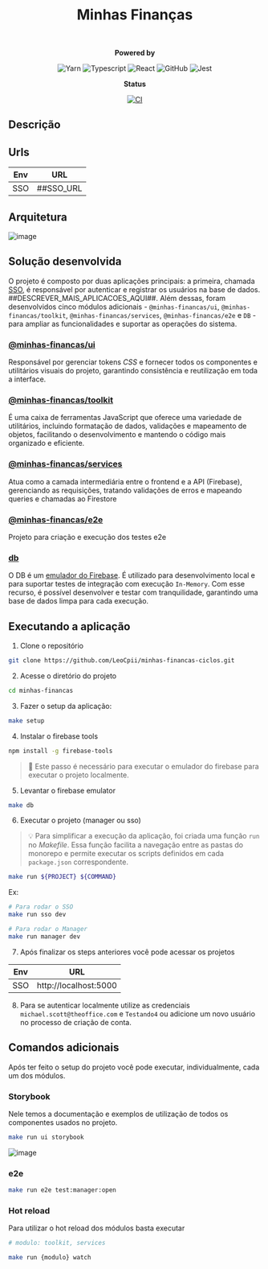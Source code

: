<div align="center">
  <h1>Minhas Finanças</h1>

  <br/>
  <p>
   <strong>Powered by</strong>

   ![Yarn](https://img.shields.io/badge/yarn-2C8EBB.svg?style=falt&logo=yarn&logoColor=white)
   ![Typescript](https://img.shields.io/badge/typescript-%23323330.svg?style=falt&logo=typescript&logoColor=%233178C6)
   ![React](https://img.shields.io/badge/react-222222?style=falt&logo=react&logoColor=%2300d8ff)
   ![GitHub](https://img.shields.io/badge/github_actions-2088FF.svg?style=falt&logo=githubactions&logoColor=white)
   ![Jest](https://img.shields.io/badge/jest-C53d15.svg?style=falt&logo=jest&logoColor=white)
  </p>
  <p>

  <strong>Status</strong>

  [![CI](https://github.com/LeoCpii/minhas-financas-ciclos/actions/workflows/ci.yml/badge.svg)](https://github.com/LeoCpii/minhas-financas-ciclos/actions/workflows/ci.yml)
  </p>
</div>

## Descrição



## Urls
Env | URL
--- | ---
SSO | ##SSO_URL

## Arquitetura

![image](https://github.com/user-attachments/assets/2310a588-249f-405a-96f3-7d5f95ac60da)

## Solução desenvolvida

O projeto é composto por duas aplicações principais: a primeira, chamada [SSO](https://github.com/LeoCpii/minhas-financas-ciclos/tree/master/packages/app/sso), é responsável por autenticar e registrar os usuários na base de dados. ##DESCREVER_MAIS_APLICACOES_AQUI##. Além dessas, foram desenvolvidos cinco módulos adicionais - `@minhas-financas/ui`, `@minhas-financas/toolkit`, `@minhas-financas/services`, `@minhas-financas/e2e` e `DB` - para ampliar as funcionalidades e suportar as operações do sistema.

### [@minhas-financas/ui](https://github.com/LeoCpii/minhas-financas-ciclos/tree/master/packages/ui)

Responsável por gerenciar tokens *CSS* e fornecer todos os componentes e utilitários visuais do projeto, garantindo consistência e reutilização em toda a interface.


### [@minhas-financas/toolkit](https://github.com/LeoCpii/minhas-financas-ciclos/tree/master/packages/toolkit)

É uma caixa de ferramentas JavaScript que oferece uma variedade de utilitários, incluindo formatação de dados, validações e mapeamento de objetos, facilitando o desenvolvimento e mantendo o código mais organizado e eficiente.

### [@minhas-financas/services](https://github.com/LeoCpii/minhas-financas-ciclos/tree/master/packages/services)

Atua como a camada intermediária entre o frontend e a API (Firebase), gerenciando as requisições, tratando validações de erros e mapeando queries e chamadas ao Firestore

### [@minhas-financas/e2e](https://github.com/LeoCpii/minhas-financas-ciclos/tree/master/packages/e2e)

Projeto para criação e execução dos testes e2e

### [db](https://github.com/LeoCpii/minhas-financas-ciclos/tree/master/packages/db)

O DB é um [emulador do Firebase](https://firebase.google.com/docs/emulator-suite?hl=pt-br). É utilizado para desenvolvimento local e para suportar testes de integração com execução `In-Memory`. Com esse recurso, é possível desenvolver e testar com tranquilidade, garantindo uma base de dados limpa para cada execução.

## Executando a aplicação

1. Clone o repositório

```bash
git clone https://github.com/LeoCpii/minhas-financas-ciclos.git
```

2. Acesse o diretório do projeto

```bash
cd minhas-financas
```

3. Fazer o setup da aplicação:

```bash
make setup
```

4. Instalar o firebase tools

```bash
npm install -g firebase-tools
```

> 📝 Este passo é necessário para executar o emulador do firebase para executar o projeto localmente.

5. Levantar o firebase emulator

```bash
make db
```

6. Executar o projeto (manager ou sso)

> 💡 Para simplificar a execução da aplicação, foi criada uma função `run` no *Makefile*. Essa função facilita a navegação entre as pastas do monorepo e permite executar os scripts definidos em cada `package.json` correspondente.

```bash
make run ${PROJECT} ${COMMAND}
```
Ex: 

```bash
# Para rodar o SSO
make run sso dev

# Para rodar o Manager
make run manager dev
```

7. Após finalizar os steps anteriores você pode acessar os projetos

Env | URL
--- | ---
SSO | http://localhost:5000

8. Para se autenticar localmente utilize as credenciais `michael.scott@theoffice.com` e `Testando4` ou adicione um novo usuário no processo de criação de conta.

## Comandos adicionais

Após ter feito o setup do projeto você pode executar, individualmente, cada um dos módulos.

### Storybook

Nele temos a documentação e exemplos de utilização de todos os componentes usados no projeto.

```bash
make run ui storybook
```
![image](https://github.com/user-attachments/assets/b416831e-a4ed-4497-ae07-27895d508bec)

### e2e

```bash
make run e2e test:manager:open
```

### Hot reload

Para utilizar o hot reload dos módulos basta executar

```bash
# modulo: toolkit, services

make run {modulo} watch
```
